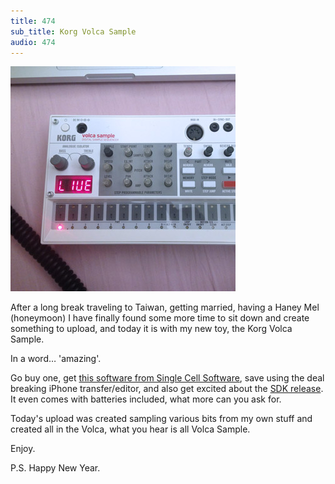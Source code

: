 ```yaml
---
title: 474
sub_title: Korg Volca Sample
audio: 474
---
```


![Image](/assets/img/snd474.jpg)

After a long break traveling to Taiwan, getting married, having a Haney Mel (honeymoon) I have finally found some more time to sit down and create something to upload, and today it is with my new toy, the Korg Volca Sample.

In a word… 'amazing'.

Go buy one, get <a href="http://www.singlecellsoftware.com/cevs" target="_blank">this software from Single Cell Software</a>, save using the deal breaking iPhone transfer/editor, and also get excited about the <a href="http://www.korg.com/us/news/2014/1118/" target="_blank">SDK release</a>. It even comes with batteries included, what more can you ask for.

Today's upload was created sampling various bits from my own stuff and created all in the Volca, what you hear is all Volca Sample.

Enjoy.

P.S. Happy New Year.